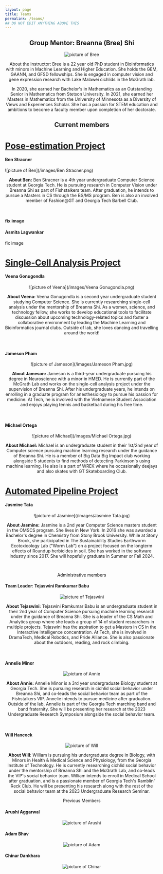 ```yaml
---
layout: page
title: Teams
permalink: /teams/
## DO NOT EDIT ANYTHING ABOVE THIS
---
```


<head>
  <style>
    p {text-align: center;}
    h2 {text-align: center;}
  </style>
</head>

<h2>Group Mentor:  Breanna (Bree) Shi</h2>

![picture of Bree ](/images/Bree_Bio.jpg)

<p>About the Instructor: Bree is a 22 year old PhD student in Bioinformatics with minors in Machine Learning and Higher Education. She holds the GEM, GAANN, and GFSD fellowships. She is engaged in computer vision and gene expression research with Lake Malawei cichlids in the McGrath lab.

In 2020, she earned her Bachelor's in Mathematics as an Outstanding Senior in Mathematics from Stetson University. In 2021, she earned her Masters in Mathematics from the University of Minnesota as a Diversity of Views and Experiences Scholar. She has a passion for STEM education and ambitions to become a faculty member upon completion of her doctorate.</p>


<h2> Current members</h2>

# [Pose-estimation Project](/team_bios/MLVideo.md)

<h4> Ben Stracner</h4>
![picture of Ben](/images/Ben Stracner.png)
<p><strong> About Ben:</strong> Ben Stracner is a 4th year undergraduate Computer Science student at Georgia Tech. He is pursuing research in Computer Vision under Breanna Shi as part of Fishstalkers team. After graduation, he intends to pursue a Masters in CS through the BS/MS program. Ben is also an involved member of Fashion@GT and Georgia Tech Barbell Club.</p>
<br/>

<h4 Harini Mudradi </h4>
fix image 
<h4> Asmita Lagwankar </h4>
fix image 

# [Single-Cell Analysis Project](/team_bios/MLExpression.md)

<h4>Veena Gonugondla</h4>

![picture of Veena](/images/Veena Gonugondla.png)
<p><strong>About Veena:</strong> Veena Gonugondla is a second year undergraduate student studying Computer Science. She is currently researching single-cell analysis under the mentorship of Breanna Shi. As a women, science, and technology fellow, she works to develop educational tools to facilitate discussion about upcoming technology-related topics and foster a collaborative environment by leading the Machine Learning and Bioinformatics journal clubs. Outside of lab, she loves dancing and travelling around the world! </p>
<br/>

<h4>Jameson Pham</h4>

![picture of Jameson](/images/Jameson Pham.jpg)
<p><strong>About Jameson:</strong> Jameson is a third-year undergraduate pursuing his degree in Neuroscience with a minor in HMED. He is currently part of the McGrath Lab and works on the single-cell analysis project under the supervision of Breanna Shi. After his undergraduate years, he intends on enrolling in a graduate program for anesthesiology to pursue his passion for medicine. At Tech, he is  involved with the Vietnamese Student Association and enjoys playing tennis and basketball during his free time. </p>
<br/>

<h4>Michael Ortega</h4>

![picture of Michael](/images/Michael Ortega.jpg)
<p><strong>About Michael:</strong> Michael is an undergraduate student in their 1st/2nd year of Computer science pursuing machine learning research under the guidance of Breanna Shi. He is a member of Big Data Big Impact club working alongside 5 students to find methods of detecting Parkinson's using machine learning. He also is a part of WREK where he occasionally deejays and also skates with GT Skateboarding Club.


# [Automated Pipeline Project](/team_bios/MathandCS.md)

<h4>Jasmine Tata</h4>

![picture of Jasmine](/images/Jasmine Tata.jpg)

<p><strong>About Jasmine:</strong> Jasmine is a 2nd year Computer Science masters student in the OMSCS program. She lives in New York. In 2016 she was awarded a Bachelor's degree in Chemistry from Stony Brook University. While at Stony Brook, she participated in The Sustainability Studies Earthworm Ecotoxicology Lab ("Worm Lab") on a project focused on the longterm effects of Roundup herbicides in soil. She has worked in the software industry since 2017. She will hopefully graduate in Summer or Fall 2024. </p>
<br/>


Administrative members

<h4>Team Leader: Tejaswini Ramkumar Babu</h4>

![picture of Tejaswini](/images/teja_ramkumar.jpeg)

<p><strong>About Tejaswini:</strong> Tejaswini Ramkumar Babu is an undergraduate student in their 2nd year of Computer Science pursuing machine learning research under the guidance of Breanna Shi. She is a leader of the CS Math and Analytics group where she leads a group of 14 of student researchers in multiple projects. Tejaswini has the aspiration to get a Masters in CS in the Interactive Intelligence concentration. At Tech, she is involved in DramaTech, Medical Robotics, and Pride Alliance. She is also passionate about the outdoors, reading, and rock climbing.</p>
<br/>

<h4> Annelie Minor</h4>

![picture of Annie](/images/AnnieMinor2.jpg)

<p><strong>About Annie:</strong> Annelie Minor is a 3rd year undergraduate Biology student at Georgia Tech. She is pursuing research in cichlid social behavior under Breanna Shi, and co-leads the social behavior team as part of the Fishstalkers VIP. Annelie intends to pursue medicine after graduation. Outside of the lab, Annelie is part of the Georgia Tech marching band and band fraternity. She will be presenting her research at the 2023 Undergraduate Research Symposium alongside the social behavior team.</p>
<br/>

<h4> Will Hancock</h4>

![picture of Will](/images/Will_Hancock.jpg)

<p><strong>About Will:</strong> William is pursuing his undergraduate degree in Biology, with Minors in Health & Medical Science and Physiology, from the Georgia Institute of Technology. He is currently researching cichlid social behavior under the mentorship of Breanna Shi and the McGrath Lab, and co-leads the VIP's social behavior team. William intends to enroll in Medical School after graduation, and is a passionate member of Georgia Tech's Ramblin' Reck Club. He will be presenting his research along with the rest of the social behavior team at the 2023 Undergraduate Research Seminar.</p>




Previous Members

<h4>Arushi Aggarwal</h4>

![picture of Arushi](/images/Arushi_Aggarwal.jpg)

<h4>Adam Bhav </h4>

![picture of Adam](/images/Adam_Bhav.jpg)

<h4>Chinar Dankhara</h4>

![picture of Chinar](/images/Chinar_Dankhara.jpg)

<br/>
